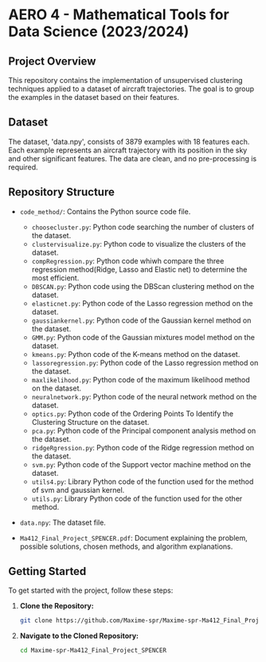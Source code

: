 # AERO 4 - Mathematical Tools for Data Science (2023/2024)

## Project Overview

This repository contains the implementation of unsupervised clustering techniques applied to a dataset of aircraft trajectories. The goal is to group the examples in the dataset based on their features. 

## Dataset

The dataset, 'data.npy', consists of 3879 examples with 18 features each. Each example represents an aircraft trajectory with its position in the sky and other significant features. The data are clean, and no pre-processing is required.

## Repository Structure

- `code_method/`: Contains the Python source code file.
  - `choosecluster.py`: Python code searching the number of clusters of the dataset.
  - `clustervisualize.py`: Python code to visualize the clusters of the dataset.
  - `compRegression.py`: Python code whiwh compare the three regression method(Ridge, Lasso and Elastic net) to determine the most efficient.
  - `DBSCAN.py`: Python code using the DBScan clustering method on the dataset.
  - `elasticnet.py`: Python code of the Lasso regression method on the dataset.
  - `gaussiankernel.py`: Python code of the Gaussian kernel method on the dataset.
  - `GMM.py`: Python code of the Gaussian mixtures model method on the dataset.
  - `kmeans.py`: Python code of the K-means method on the dataset.
  - `lassoregression.py`: Python code of the Lasso regression method on the dataset.
  - `maxlikelihood.py`: Python code of the maximum likelihood method on the dataset.
  - `neuralnetwork.py`: Python code of the neural network method on the dataset.
  - `optics.py`: Python code of the Ordering Points To Identify the Clustering Structure on the dataset.
  - `pca.py`: Python code of the Principal component analysis method on the dataset.
  - `ridgeRgression.py`: Python code of the Ridge regression method on the dataset.
  - `svm.py`: Python code of the Support vector machine method on the dataset.
  - `utils4.py`: Library Python code of the function used for the method of svm and gaussian kernel.
  - `utils.py`: Library Python code of the function used for the other method.

- `data.npy`: The dataset file.
- `Ma412_Final_Project_SPENCER.pdf`: Document explaining the problem, possible solutions, chosen methods, and algorithm explanations.

## Getting Started

To get started with the project, follow these steps:

1. **Clone the Repository:**
    ```bash
    git clone https://github.com/Maxime-spr/Maxime-spr-Ma412_Final_Project_SPENCER.git
    ```

2. **Navigate to the Cloned Repository:**
    ```bash
    cd Maxime-spr-Ma412_Final_Project_SPENCER
    ```
